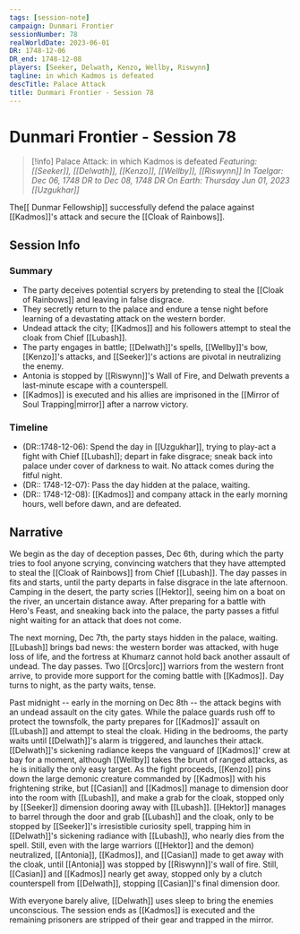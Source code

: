 ```yaml
---
tags: [session-note]
campaign: Dunmari Frontier
sessionNumber: 78
realWorldDate: 2023-06-01
DR: 1748-12-06
DR_end: 1748-12-08
players: [Seeker, Delwath, Kenzo, Wellby, Riswynn]
tagline: in which Kadmos is defeated
descTitle: Palace Attack
title: Dunmari Frontier - Session 78
---
```

# Dunmari Frontier - Session 78

>[!info] Palace Attack: in which Kadmos is defeated
> *Featuring: [[Seeker]], [[Delwath]], [[Kenzo]], [[Wellby]], [[Riswynn]]*
> *In Taelgar: Dec 06, 1748 DR to Dec 08, 1748 DR*
> *On Earth: Thursday Jun 01, 2023*
> *[[Uzgukhar]]*

The[[ Dunmar Fellowship]] successfully defend the palace against [[Kadmos]]'s attack and secure the [[Cloak of Rainbows]].

## Session Info
### Summary
- The party deceives potential scryers by pretending to steal the [[Cloak of Rainbows]] and leaving in false disgrace.
- They secretly return to the palace and endure a tense night before learning of a devastating attack on the western border.
- Undead attack the city; [[Kadmos]] and his followers attempt to steal the cloak from Chief [[Lubash]].
- The party engages in battle; [[Delwath]]'s spells, [[Wellby]]'s bow, [[Kenzo]]'s attacks, and [[Seeker]]'s actions are pivotal in neutralizing the enemy.
- Antonia is stopped by [[Riswynn]]'s Wall of Fire, and Delwath prevents a last-minute escape with a counterspell.
- [[Kadmos]] is executed and his allies are imprisoned in the [[Mirror of Soul Trapping|mirror]] after a narrow victory.

### Timeline
- (DR::1748-12-06): Spend the day in [[Uzgukhar]], trying to play-act a fight with Chief [[Lubash]]; depart in fake disgrace; sneak back into palace under cover of darkness to wait. No attack comes during the fitful night.
- (DR:: 1748-12-07): Pass the day hidden at the palace, waiting.
- (DR:: 1748-12-08): [[Kadmos]] and company attack in the early morning hours, well before dawn, and are defeated. 

## Narrative
We begin as the day of deception passes, Dec 6th, during which the party tries to fool anyone scrying, convincing watchers that they have attempted to steal the [[Cloak of Rainbows]] from Chief [[Lubash]]. The day passes in fits and starts, until the party departs in false disgrace in the late afternoon. Camping in the desert, the party scries [[Hektor]], seeing him on a boat on the river, an uncertain distance away. After preparing for a battle with Hero's Feast, and sneaking back into the palace, the party passes a fitful night waiting for an attack that does not come.

The next morning, Dec 7th, the party stays hidden in the palace, waiting. [[Lubash]] brings bad news: the western border was attacked, with huge loss of life, and the fortress at Khumarz cannot hold back another assault of undead. The day passes. Two [[Orcs|orc]] warriors from the western front arrive, to provide more support for the coming battle with [[Kadmos]]. Day turns to night, as the party waits, tense.

Past midnight -- early in the morning on Dec 8th -- the attack begins with an undead assault on the city gates. While the palace guards rush off to protect the townsfolk, the party prepares for [[Kadmos]]' assault on [[Lubash]] and attempt to steal the cloak. Hiding in the bedrooms, the party waits until [[Delwath]]'s alarm is triggered, and launches their attack. [[Delwath]]'s sickening radiance keeps the vanguard of [[Kadmos]]' crew at bay for a moment, although [[Wellby]] takes the brunt of ranged attacks, as he is initially the only easy target. As the fight proceeds, [[Kenzo]] pins down the large demonic creature commanded by [[Kadmos]] with his frightening strike, but [[Casian]] and [[Kadmos]] manage to dimension door into the room with [[Lubash]], and make a grab for the cloak, stopped only by [[Seeker]] dimension dooring away with [[Lubash]]. [[Hektor]] manages to barrel through the door and grab [[Lubash]] and the cloak, only to be stopped by [[Seeker]]'s irresistible curiosity spell, trapping him in [[Delwath]]'s sickening radiance with [[Lubash]], who nearly dies from the spell. Still, even with the large warriors ([[Hektor]] and the demon) neutralized, [[Antonia]], [[Kadmos]], and [[Casian]] made to get away with the cloak, until [[Antonia]] was stopped by [[Riswynn]]'s wall of fire. Still, [[Casian]] and [[Kadmos]] nearly get away, stopped only by a clutch counterspell from [[Delwath]], stopping [[Casian]]'s final dimension door. 

With everyone barely alive, [[Delwath]] uses sleep to bring the enemies unconscious. The session ends as [[Kadmos]] is executed and the remaining prisoners are stripped of their gear and trapped in the mirror. 
